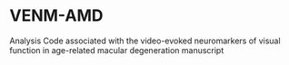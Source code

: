 # VENM-AMD
Analysis Code associated with the video-evoked neuromarkers of visual function in age-related macular degeneration manuscript
